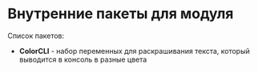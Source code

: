 # Внутренние пакеты для модуля

Список пакетов:

- **ColorCLI** - набор переменных для раскрашивания текста, который выводится в консоль в разные цвета